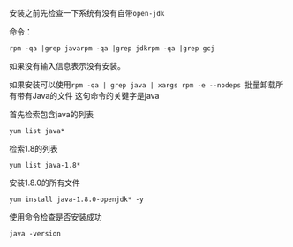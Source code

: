 安装之前先检查一下系统有没有自带`open-jdk`

命令：

```
rpm -qa |grep javarpm -qa |grep jdkrpm -qa |grep gcj
```

如果没有输入信息表示没有安装。

如果安装可以使用`rpm -qa | grep java | xargs rpm -e --nodeps `批量卸载所有带有Java的文件 这句命令的关键字是java

首先检索包含java的列表

```
yum list java*
```

检索1.8的列表

```
yum list java-1.8* 
```

安装1.8.0的所有文件

```
yum install java-1.8.0-openjdk* -y
```

使用命令检查是否安装成功

```
java -version
```